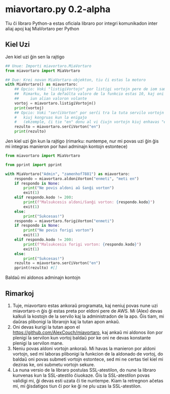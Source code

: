 # miavortaro.py 0.2-alpha
Tiu ĉi libraro Python-a estas oficiala libraro por integri komunikadon inter aliaj apoj kaj MiaVortaro per Python

## Kiel Uzi
Jen kiel uzi ĝin sen la rajtigo
```python
## Unue: Importi miavortaro.MiaVortaro
from miavortaro import MiaVortaro

## Due: Krei novan MiaVortaro-objekton, tiu ĉi estas la motoro
with MiaVortaro() as miavortaro:
    ## Opcio: Voki "listigiVortojn" por listigi vortojn pere de iom sametempe
    ##  Rimarku, ke la defaŭlta valoro de la funkcio estas 10, kaj oni povas enmeti
    ##     iun alian valoron volante
    vortoj = miavortaro.listigiVortojn()
    print(vortoj)
    ## Opcio: Voki "serĉiVorton" por serĉi tra la tuta servilo vortojn 
    #   kiuj kongruas kun la enigaĵo 
    #   (ekzemple, ĉi tie "en" donu al vi ĉiujn vortojn kiuj enhavas "en")
    rezulto = miavortaro.serĉiVorton("en")
    print(rezulto)
```

Jen kiel uzi ĝin kun la rajtigo (rimarku: nuntempe, nur mi povas uzi ĝin ĝis mi integras manieron por havi adminajn kontojn estontece)

```python
from miavortaro import MiaVortaro

from pprint import pprint

with MiaVortaro("Admin", "zamenhof7881") as miavortaro:
    respondo = miavortaro.aldoniVorton("enmeti", "meti en")
    if respondo is None:
        print("Ne povis aldoni aŭ ŝanĝi vorton")
        exit(1)
    elif respondo.kodo != 200:
        print(f"Malsukcesis aldoni/ŝanĝi vorton: {respondo.kodo}")
        exit(1)
    else:
        print("Sukcesas!")
    respondo = miavortaro.forigiVorton("enmeti")
    if respondo is None:
        print("Ne povis forigi vorton")
        exit(1)
    elif respondo.kodo != 200:
        print(f"Malsukcesis forigi vorton: {respondo.kodo}")
        exit(1)
    else:
        print("Sukcesas!")
    rezulto = miavortaro.serĉiVorton("en")
    pprint(rezulto) #[]
```

Baldaŭ mi aldonos adminajn kontojn

## Rimarkoj
1. Tuje, miavortaro estas ankoraŭ programata, kaj neniuj povas nune uzi miavortaro-n ĝis ĝi estas preta por eldoni pere de AWS. Mi (Alex) devas kalkuli la kostojn de la servilo kaj la administradon de la apo. Ĝis tiam, mi daŭras plibonigi la librarojn kaj la tutan apon ankaŭ.
2. Oni devas kurigi la tutan apon el https://github.com/AlexCouch/miavortaro, kaj ankaŭ mi aldonos ilon por plenigi la servilon kun vortoj baldaŭ por ke oni ne devas konstante plenigi la servilon mane.
3. Neniu povas aldoni vortojn ankoraŭ. Mi havas la manieron por aldoni vortojn, sed mi laboras plibonigi la funkcion de la aldonado de vortoj, do baldaŭ oni povas submeti vortojn estontece, sed mi ne certas tiel kiel mi deziras ke, oni submetu vortojn sekure.
4. La nuna versio de la libraro postulas SSL-atestilon, do nune la libraro kunvenas kun la SSL-atestilo ĉiuokaze. Ĝis la SSL-atestilon povas validigi mi, ĝi devas esti uzata ĉi tie nuntempe. Kiam la retregnon aĉetas mi, mi ĝisdatigos tiun ĉi por ke ĝi ne plu uzas la SSL-atestilon.